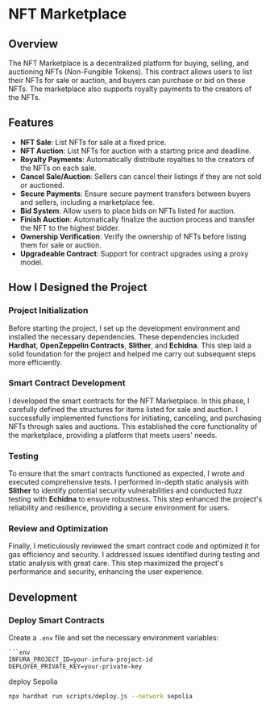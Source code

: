 # NFT Marketplace

## Overview

The NFT Marketplace is a decentralized platform for buying, selling, and auctioning NFTs (Non-Fungible Tokens). This contract allows users to list their NFTs for sale or auction, and buyers can purchase or bid on these NFTs. The marketplace also supports royalty payments to the creators of the NFTs.

## Features

- **NFT Sale**: List NFTs for sale at a fixed price.
- **NFT Auction**: List NFTs for auction with a starting price and deadline.
- **Royalty Payments**: Automatically distribute royalties to the creators of the NFTs on each sale.
- **Cancel Sale/Auction**: Sellers can cancel their listings if they are not sold or auctioned.
- **Secure Payments**: Ensure secure payment transfers between buyers and sellers, including a marketplace fee.
- **Bid System**: Allow users to place bids on NFTs listed for auction.
- **Finish Auction**: Automatically finalize the auction process and transfer the NFT to the highest bidder.
- **Ownership Verification**: Verify the ownership of NFTs before listing them for sale or auction.
- **Upgradeable Contract**: Support for contract upgrades using a proxy model.


## How I Designed the Project

### Project Initialization
Before starting the project, I set up the development environment and installed the necessary dependencies. These dependencies included **Hardhat**, **OpenZeppelin Contracts**, **Slither**, and **Echidna**. This step laid a solid foundation for the project and helped me carry out subsequent steps more efficiently.

### Smart Contract Development
I developed the smart contracts for the NFT Marketplace. In this phase, I carefully defined the structures for items listed for sale and auction. I successfully implemented functions for initiating, canceling, and purchasing NFTs through sales and auctions. This established the core functionality of the marketplace, providing a platform that meets users' needs.

### Testing
To ensure that the smart contracts functioned as expected, I wrote and executed comprehensive tests. I performed in-depth static analysis with **Slither** to identify potential security vulnerabilities and conducted fuzz testing with **Echidna** to ensure robustness. This step enhanced the project's reliability and resilience, providing a secure environment for users.

### Review and Optimization
Finally, I meticulously reviewed the smart contract code and optimized it for gas efficiency and security. I addressed issues identified during testing and static analysis with great care. This step maximized the project's performance and security, enhancing the user experience.


## Development

### Deploy Smart Contracts

Create a `.env` file and set the necessary environment variables:

    ```env
    INFURA_PROJECT_ID=your-infura-project-id
    DEPLOYER_PRIVATE_KEY=your-private-key


deploy Sepolia
```sh
npx hardhat run scripts/deploy.js --network sepolia
```

